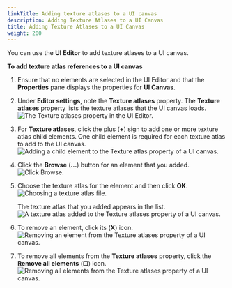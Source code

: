 ```yaml
---
linkTitle: Adding texture atlases to a UI canvas
description: Adding Texture Atlases to a UI Canvas
title: Adding Texture Atlases to a UI Canvas
weight: 200
---
```


You can use the **UI Editor** to add texture atlases to a UI canvas.

**To add texture atlas references to a UI canvas**

1. Ensure that no elements are selected in the UI Editor and that the **Properties** pane displays the properties for **UI Canvas**.

1. Under **Editor settings**, note the **Texture atlases** property. The **Texture atlases** property lists the texture atlases that the UI canvas loads.
![The Texture atlases property in the UI Editor.](/images/user-guide/interactivity/user-interface/texture-atlases/ui-editor-texture-atlases-1.png)

1. For **Texture atlases**, click the plus (**+**) sign to add one or more texture atlas child elements. One child element is required for each texture atlas to add to the UI canvas.
![Adding a child element to the Texture atlas property of a UI canvas.](/images/user-guide/interactivity/user-interface/texture-atlases/ui-editor-texture-atlases-2.png)

1. Click the **Browse** (**...**) button for an element that you added.
![Click Browse.](/images/user-guide/interactivity/user-interface/texture-atlases/ui-editor-texture-atlases-3.png)

1. Choose the texture atlas for the element and then click **OK**.
![Choosing a texture atlas file.](/images/user-guide/interactivity/user-interface/texture-atlases/ui-editor-texture-atlases-4.png)

   The texture atlas that you added appears in the list.
![A texture atlas added to the Texture atlases property of a UI canvas.](/images/user-guide/interactivity/user-interface/texture-atlases/ui-editor-texture-atlases-5.png)

1. To remove an element, click its (**X**) icon.
![Removing an element from the Texture atlases property of a UI canvas.](/images/user-guide/interactivity/user-interface/texture-atlases/ui-editor-texture-atlases-6.png)

1. To remove all elements from the **Texture atlases** property, click the **Remove all elements** (**☐**) icon.
![Removing all elements from the Texture atlases property of a UI canvas.](/images/user-guide/interactivity/user-interface/texture-atlases/ui-editor-texture-atlases-7.png)
